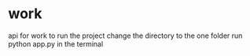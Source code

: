 # work
api for work
to run the project change the directory to the one folder 
run python app.py in the terminal
